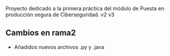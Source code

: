 Proyecto dedicado a la primera práctica del módulo de Puesta en producción segura de Ciberseguridad.
v2
v3

## Cambios en rama2
- Añadidos nuevos archivos .py y .java